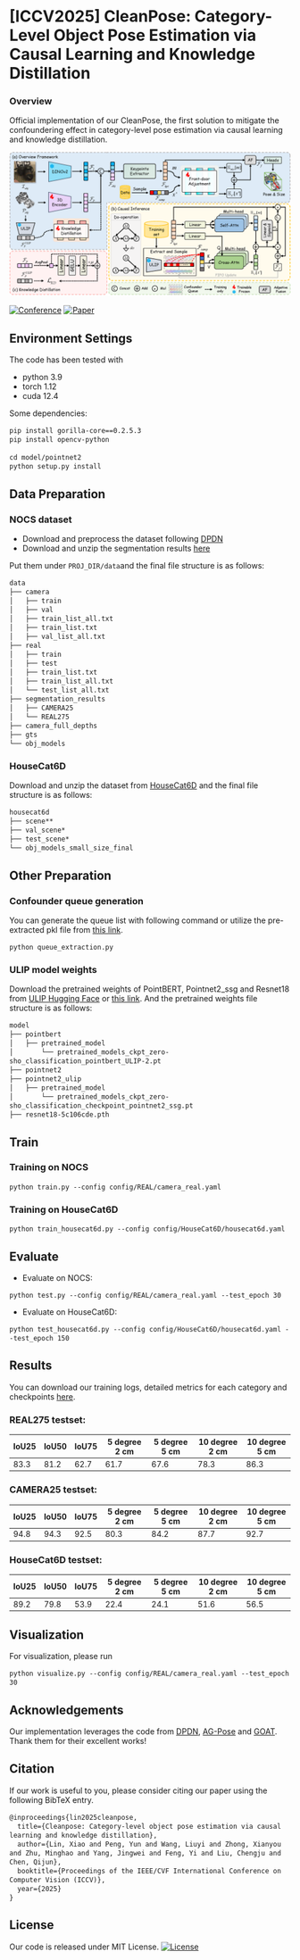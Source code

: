 # [ICCV2025] CleanPose: Category-Level Object Pose Estimation via Causal Learning and Knowledge Distillation
### Overview
Official implementation of our CleanPose, the first solution to mitigate the confoundering effect in category-level pose estimation via causal learning and knowledge distillation.

![](/main_v3.png)

[![Conference](https://img.shields.io/badge/ICCV-2025-slateblue)](https://iccv.thecvf.com/Conferences/2025) [![Paper](https://img.shields.io/badge/arXiv-2502.01312-orange)](https://arxiv.org/pdf/2502.01312)

## Environment Settings
The code has been tested with

- python 3.9
- torch 1.12
- cuda 12.4

Some dependencies:
```
pip install gorilla-core==0.2.5.3
pip install opencv-python

cd model/pointnet2
python setup.py install
```

## Data Preparation
### NOCS dataset
- Download and preprocess the dataset following [DPDN](https://github.com/JiehongLin/Self-DPDN)
- Download and unzip the segmentation results [here](http://home.ustc.edu.cn/~llinxiao/segmentation_results.zip)

Put them under ```PROJ_DIR/data```and the final file structure is as follows:
```
data
├── camera
│   ├── train
│   ├── val
│   ├── train_list_all.txt
│   ├── train_list.txt
│   ├── val_list_all.txt
├── real
│   ├── train
│   ├── test
│   ├── train_list.txt
│   ├── train_list_all.txt
│   └── test_list_all.txt
├── segmentation_results
│   ├── CAMERA25
│   └── REAL275
├── camera_full_depths
├── gts
└── obj_models
```
### HouseCat6D
Download and unzip the dataset from [HouseCat6D](https://sites.google.com/view/housecat6d) and the final file structure is as follows:
```
housecat6d
├── scene**
├── val_scene*
├── test_scene*
└── obj_models_small_size_final
```

## Other Preparation
### Confounder queue generation
You can generate the queue list with following command or utilize the pre-extracted pkl file from [this link](https://drive.google.com/drive/folders/15D9kkISuEP1z6yBZhBItdp4N26wDYcJB?usp=drive_link).
```
python queue_extraction.py
```
### ULIP model weights
Download the pretrained weights of PointBERT, Pointnet2_ssg and Resnet18 from [ULIP Hugging Face](https://huggingface.co/datasets/SFXX/ulip) or [this link](https://drive.google.com/drive/folders/1yQhaP7AWtgu5NOW1GTVO23ytcGLt_wPW?usp=drive_link). And the pretrained weights file structure is as follows:
```
model
├── pointbert
│   ├── pretrained_model
│       └── pretrained_models_ckpt_zero-sho_classification_pointbert_ULIP-2.pt
├── pointnet2
├── pointnet2_ulip
│   ├── pretrained_model
│       └── pretrained_models_ckpt_zero-sho_classification_checkpoint_pointnet2_ssg.pt
├── resnet18-5c106cde.pth
```

## Train
### Training on NOCS
```
python train.py --config config/REAL/camera_real.yaml
```
### Training on HouseCat6D
```
python train_housecat6d.py --config config/HouseCat6D/housecat6d.yaml
```
## Evaluate 
- Evaluate on NOCS:
```
python test.py --config config/REAL/camera_real.yaml --test_epoch 30
```
- Evaluate on HouseCat6D:
```
python test_housecat6d.py --config config/HouseCat6D/housecat6d.yaml --test_epoch 150
```
## Results
You can download our training logs, detailed metrics for each category and checkpoints [here](https://drive.google.com/file/d/1JayhnaGBPBsp-wmjGcoPF5_Nka04ETng/view?usp=drive_link).
### REAL275 testset:

| IoU25 | IoU50 | IoU75 | 5 degree 2 cm | 5 degree 5 cm | 10 degree 2 cm | 10 degree 5 cm |
|---|---|---|---|---|---|---|
| 83.3 | 81.2 | 62.7 | 61.7| 67.6 | 78.3 | 86.3 |

### CAMERA25 testset:
| IoU25 | IoU50 | IoU75 | 5 degree 2 cm | 5 degree 5 cm | 10 degree 2 cm | 10 degree 5 cm |
|---|---|---|---|---|---|---|
| 94.8 | 94.3 | 92.5 | 80.3 | 84.2 | 87.7 | 92.7 |

### HouseCat6D testset:
| IoU25 | IoU50 | IoU75 | 5 degree 2 cm | 5 degree 5 cm | 10 degree 2 cm | 10 degree 5 cm |
|---|---|---|---|---|---|---|
| 89.2 | 79.8 | 53.9 | 22.4 | 24.1 | 51.6 | 56.5 |

## Visualization
For visualization, please run
```
python visualize.py --config config/REAL/camera_real.yaml --test_epoch 30
```
## Acknowledgements
Our implementation leverages the code from [DPDN](https://github.com/JiehongLin/Self-DPDN), [AG-Pose](https://github.com/Leeiieeo/AG-Pose) and [GOAT](https://github.com/CrystalSixone/VLN-GOAT). Thank them for their excellent works!
## Citation
If our work is useful to you, please consider citing our paper using the following BibTeX entry.
```
@inproceedings{lin2025cleanpose,
  title={Cleanpose: Category-level object pose estimation via causal learning and knowledge distillation},
  author={Lin, Xiao and Peng, Yun and Wang, Liuyi and Zhong, Xianyou and Zhu, Minghao and Yang, Jingwei and Feng, Yi and Liu, Chengju and Chen, Qijun},
  booktitle={Proceedings of the IEEE/CVF International Conference on Computer Vision (ICCV)},
  year={2025}
}
```
## License
Our code is released under MIT License. 
[![License](https://img.shields.io/badge/license-MIT-blue.svg)](./LICENSE)


